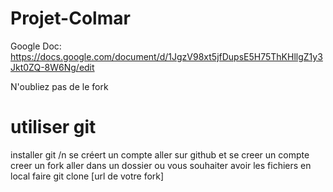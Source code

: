 # Projet-Colmar

Google Doc: https://docs.google.com/document/d/1JgzV98xt5jfDupsE5H75ThKHllgZ1y3Jkt0ZQ-8W6Ng/edit

N'oubliez pas de le fork 

# utiliser git
installer git /n
se créert un compte
aller sur github et se creer un compte
creer un fork
aller dans un dossier ou vous souhaiter avoir les fichiers en local
faire git clone [url de votre fork]
